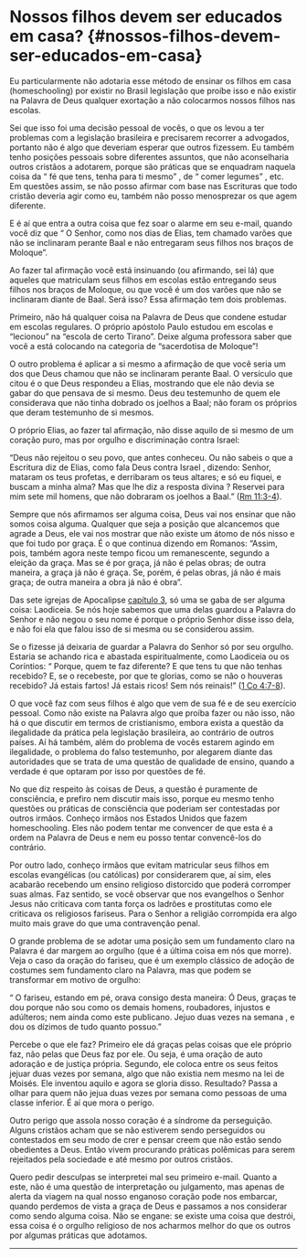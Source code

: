 # Nossos filhos devem ser educados em casa? {#nossos-filhos-devem-ser-educados-em-casa}

Eu particularmente não adotaria esse método de ensinar os filhos em casa (homeschooling) por existir no Brasil legislação que proíbe isso e não existir na Palavra de Deus qualquer exortação a não colocarmos nossos filhos nas escolas.

Sei que isso foi uma decisão pessoal de vocês, o que os levou a ter problemas com a legislação brasileira e precisarem recorrer a advogados, portanto não é algo que deveriam esperar que outros fizessem. Eu também tenho posições pessoais sobre diferentes assuntos, que não aconselharia outros cristãos a adotarem, porque são práticas que se enquadram naquela coisa da “ fé que tens, tenha para ti mesmo” , de “ comer legumes” , etc. Em questões assim, se não posso afirmar com base nas Escrituras que todo cristão deveria agir como eu, também não posso menosprezar os que agem diferente.

E é aí que entra a outra coisa que fez soar o alarme em seu e-mail, quando você diz que “ O Senhor, como nos dias de Elias, tem chamado varões que não se inclinaram perante Baal e não entregaram seus filhos nos braços de Moloque”.

Ao fazer tal afirmação você está insinuando (ou afirmando, sei lá) que aqueles que matriculam seus filhos em escolas estão entregando seus filhos nos braços de Moloque, ou que você é um dos varões que não se inclinaram diante de Baal. Será isso? Essa afirmação tem dois problemas.

Primeiro, não há qualquer coisa na Palavra de Deus que condene estudar em escolas regulares. O próprio apóstolo Paulo estudou em escolas e “lecionou” na “escola de certo Tirano”. Deixe alguma professora saber que você a está colocando na categoria de “sacerdotisa de Moloque”!

O outro problema é aplicar a si mesmo a afirmação de que você seria um dos que Deus chamou que não se inclinaram perante Baal. O versículo que citou é o que Deus respondeu a Elias, mostrando que ele não devia se gabar do que pensava de si mesmo. Deus deu testemunho de quem ele considerava que não tinha dobrado os joelhos a Baal; não foram os próprios que deram testemunho de si mesmos.

O próprio Elias, ao fazer tal afirmação, não disse aquilo de si mesmo de um coração puro, mas por orgulho e discriminação contra Israel:

“Deus não rejeitou o seu povo, que antes conheceu. Ou não sabeis o que a Escritura diz de Elias, como fala Deus contra Israel , dizendo: Senhor, mataram os teus profetas, e derribaram os teus altares; e só eu fiquei, e buscam a minha alma? Mas que lhe diz a resposta divina ? Reservei para mim sete mil homens, que não dobraram os joelhos a Baal.” ([Rm 11:3-4](http://bibliaonline.com.br/acf/rm/11/3-4)).

Sempre que nós afirmamos ser alguma coisa, Deus vai nos ensinar que não somos coisa alguma. Qualquer que seja a posição que alcancemos que agrade a Deus, ele vai nos mostrar que não existe um átomo de nós nisso e que foi tudo por graça. É o que continua dizendo em Romanos: “Assim, pois, também agora neste tempo ficou um remanescente, segundo a eleição da graça. Mas se é por graça, já não é pelas obras; de outra maneira, a graça já não é graça. Se, porém, é pelas obras, já não é mais graça; de outra maneira a obra já não é obra”.

Das sete igrejas de Apocalipse [capítulo 3](http://bibliaonline.com.br/acf/ap/3), só uma se gaba de ser alguma coisa: Laodiceia. Se nós hoje sabemos que uma delas guardou a Palavra do Senhor e não negou o seu nome é porque o próprio Senhor disse isso dela, e não foi ela que falou isso de si mesma ou se considerou assim.

Se o fizesse já deixaria de guardar a Palavra do Senhor só por seu orgulho. Estaria se achando rica e abastada espiritualmente, como Laodiceia ou os Coríntios: “ Porque, quem te faz diferente? E que tens tu que não tenhas recebido? E, se o recebeste, por que te glorias, como se não o houveras recebido? Já estais fartos! Já estais ricos! Sem nós reinais!” ([1 Co 4:7-8](http://bibliaonline.com.br/acf/1co/4/7-8)).

O que você faz com seus filhos é algo que vem de sua fé e de seu exercício pessoal. Como não existe na Palavra algo que proíba fazer ou não isso, não há o que discutir em termos de cristianismo, embora exista a questão da ilegalidade da prática pela legislação brasileira, ao contrário de outros países. Aí há também, além do problema de vocês estarem agindo em ilegalidade, o problema do falso testemunho, por alegarem diante das autoridades que se trata de uma questão de qualidade de ensino, quando a verdade é que optaram por isso por questões de fé.

No que diz respeito às coisas de Deus, a questão é puramente de consciência, e prefiro nem discutir mais isso, porque eu mesmo tenho questões ou práticas de consciência que poderiam ser contestadas por outros irmãos. Conheço irmãos nos Estados Unidos que fazem homeschooling. Eles não podem tentar me convencer de que esta é a ordem na Palavra de Deus e nem eu posso tentar convencê-los do contrário.

Por outro lado, conheço irmãos que evitam matricular seus filhos em escolas evangélicas (ou católicas) por considerarem que, aí sim, eles acabarão recebendo um ensino religioso distorcido que poderá corromper suas almas. Faz sentido, se você observar que nos evangelhos o Senhor Jesus não criticava com tanta força os ladrões e prostitutas como ele criticava os religiosos fariseus. Para o Senhor a religião corrompida era algo muito mais grave do que uma contravenção penal.

O grande problema de se adotar uma posição sem um fundamento claro na Palavra é dar margem ao orgulho (que é a última coisa em nós que morre). Veja o caso da oração do fariseu, que é um exemplo clássico de adoção de costumes sem fundamento claro na Palavra, mas que podem se transformar em motivo de orgulho:

“ O fariseu, estando em pé, orava consigo desta maneira: Ó Deus, graças te dou porque não sou como os demais homens, roubadores, injustos e adúlteros; nem ainda como este publicano. Jejuo duas vezes na semana , e dou os dízimos de tudo quanto possuo.”

Percebe o que ele faz? Primeiro ele dá graças pelas coisas que ele próprio faz, não pelas que Deus faz por ele. Ou seja, é uma oração de auto adoração e de justiça própria. Segundo, ele coloca entre os seus feitos jejuar duas vezes por semana, algo que não existia nem mesmo na lei de Moisés. Ele inventou aquilo e agora se gloria disso. Resultado? Passa a olhar para quem não jejua duas vezes por semana como pessoas de uma classe inferior. É aí que mora o perigo.

Outro perigo que assola nosso coração é a síndrome da perseguição. Alguns cristãos acham que se não estiverem sendo perseguidos ou contestados em seu modo de crer e pensar creem que não estão sendo obedientes a Deus. Então vivem procurando práticas polêmicas para serem rejeitados pela sociedade e até mesmo por outros cristãos.

Quero pedir desculpas se interpretei mal seu primeiro e-mail. Quanto a este, não é uma questão de interpretação ou julgamento, mas apenas de alerta da viagem na qual nosso enganoso coração pode nos embarcar, quando perdemos de vista a graça de Deus e passamos a nos considerar como sendo alguma coisa. Não se engane: se existe uma coisa que destrói, essa coisa é o orgulho religioso de nos acharmos melhor do que os outros por algumas práticas que adotamos.

*****